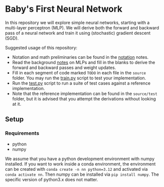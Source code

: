 # Baby's First Neural Network
In this repository we will explore simple neural networks, starting with a multi-layer perceptron (MLP). We will derive both the forward and backward pass of a neural network and train it using (stochastic) gradient descent (SGD). 

Suggested usage of this repository:
- Notation and math preliminaries can be found in the [notation](notation.md) notes.
- Read the background [notes](notes.md) on MLPs and fill in the blanks to derive the forward and backward passes and weight updates.
- Fill in each segment of code marked ``TODO`` in each file in the ``source`` folder. You may run the [train.py](source/train.py) script to test your implementation. 
- Run the [test.py](source/test.py) script to run a suite of test cases against a reference implementation. 
- Note that the reference implementation can be found in the ``source/test`` folder, but it is advised that you attempt the derivations without looking at it.

## Setup
### Requirements
- python
- numpy

We assume that you have a python development environment with numpy installed. If you want to work inside a conda environment, the environment can be created with ``conda create -n nn python=3.12`` and activated via ``conda activate nn``. Then numpy can be installed via ``pip install numpy``. The specific version of python3.x does not matter.